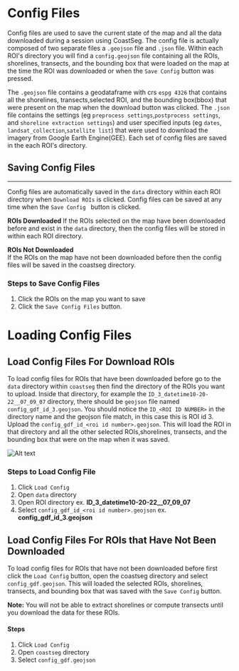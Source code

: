 # Config Files

Config files are used to save the current state of the map and all the data downloaded during a session using CoastSeg. The config file is actually composed of two separate files a `.geojson` file and `.json` file.
Within each ROI's directory you will find a `config.geojson` file containing all the ROIs, shorelines, transects, and the bounding box that were loaded on the map at the time the ROI was downloaded or when the `Save Config` button was pressed.

The `.geojson` file contains a geodataframe with crs `espg 4326` that contains all the shorelines, transects,selected ROI, and the bounding box(bbox) that were present on the map when the download button was clicked. The `.json` file contains the settings (eg `preprocess settings`,`postprocess settings`, and `shoreline extraction settings`) and user specified inputs (eg `dates`, `landsat_collection`,`satellite list`) that were used to download the imagery from Google Earth Engine(GEE). Each set of config files are saved in the each ROI's directory.

## Saving Config Files

---

Config files are automatically saved in the `data` directory within each ROI directory when `Download ROIs` is clicked.
Config files can be saved at any time when the `Save Config ` button is clicked.

**ROIs Downloaded**
If the ROIs selected on the map have been downloaded before and exist in the `data` directory, then the config files will be stored in within each ROI directory.

**ROIs Not Downloaded**
</br>If the ROIs on the map have not been downloaded before then the config files will be saved in the coastseg directory.

### Steps to Save Config Files

1. Click the ROIs on the map you want to save
2. Click the `Save Config Files` button.

# Loading Config Files

## Load Config Files For Download ROIs

To load config files for ROIs that have been downloaded before go to the `data` directory within `coastseg` then find the directory of the ROIs you want to upload. Inside that directory, for example the
`ID_3_datetime10-20-22__07_09_07` directory, there should be `geojson` file named `config_gdf_id_3.geojson`. You should notice the `ID_<ROI ID NUMBER>` in the directory name and the geojson file match, in this case this is ROI id 3. Upload the `config_gdf_id_<roi id number>.geojson`.
This will load the ROI in that directory and all the other selected ROIs,shorelines, transects, and the bounding box that were on the map when it was saved.

![Alt text](../../../../../../../../C:/1_USGS/CoastSeg/repos/2_CoastSeg/CoastSeg_fork/Seg2Map/docs/gifs/load_config_demo.gif)

### Steps to Load Config File

1. Click `Load Config`
2. Open `data` directory
3. Open ROI directory ex. **ID_3_datetime10-20-22\_\_07_09_07**
4. Select `config_gdf_id_<roi id number>.geojson` ex. **config_gdf_id_3.geojson**

## Load Config Files For ROIs that Have Not Been Downloaded

To load config files for ROIs that have not been downloaded before first click the `Load Config` button, open the coastseg directory and select `config_gdf.geojson`. This will loaded the selected ROIs, shorelines, transects, and bounding box that was saved with the `Save Config` button.

**Note:** You will not be able to extract shorelines or compute transects until you download the data for these ROIs.

#### Steps

1. Click `Load Config`
2. Open `coastseg` directory
3. Select `config_gdf.geojson`
